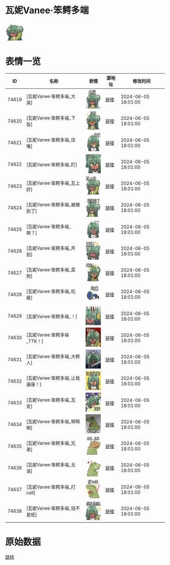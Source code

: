 # 瓦妮Vanee·笨鳄多端

<img src="./cover.png" height="60" alt="cover" />

# 表情一览

|ID|名称|表情|源地址|修改时间|
|----|----|----|----|----|
|74619|[瓦妮Vanee·笨鳄多端_大哭]|<img src="./pic/074619_%5B瓦妮Vanee·笨鳄多端_大哭%5D.png" height="60" alt="大哭"/>|[链接](https://i0.hdslb.com/bfs/garb/8e73e222abad98aa33f8cde047b36ddf2d163095.png)|2024-06-05 18:01:00|
|74620|[瓦妮Vanee·笨鳄多端_下饭]|<img src="./pic/074620_%5B瓦妮Vanee·笨鳄多端_下饭%5D.png" height="60" alt="下饭"/>|[链接](https://i0.hdslb.com/bfs/garb/6f810c253d6295e4bc70b362d17a62db63f70cf1.png)|2024-06-05 18:01:00|
|74621|[瓦妮Vanee·笨鳄多端_住嘴]|<img src="./pic/074621_%5B瓦妮Vanee·笨鳄多端_住嘴%5D.png" height="60" alt="住嘴"/>|[链接](https://i0.hdslb.com/bfs/garb/9194a51a0fb89a9222426ca78b0326efc38acf93.png)|2024-06-05 18:01:00|
|74622|[瓦妮Vanee·笨鳄多端_盯]|<img src="./pic/074622_%5B瓦妮Vanee·笨鳄多端_盯%5D.png" height="60" alt="盯"/>|[链接](https://i0.hdslb.com/bfs/garb/d7140f0559d52eadb5d44a136c74affa87be8cc0.png)|2024-06-05 18:01:00|
|74623|[瓦妮Vanee·笨鳄多端_瓦上好]|<img src="./pic/074623_%5B瓦妮Vanee·笨鳄多端_瓦上好%5D.png" height="60" alt="瓦上好"/>|[链接](https://i0.hdslb.com/bfs/garb/65ae8b7bac7cb71723596be78d7766e23fa8a776.png)|2024-06-05 18:01:00|
|74624|[瓦妮Vanee·笨鳄多端_被猪到了]|<img src="./pic/074624_%5B瓦妮Vanee·笨鳄多端_被猪到了%5D.png" height="60" alt="被猪到了"/>|[链接](https://i0.hdslb.com/bfs/garb/1ab4bf632327e45071071d47d35e0c24bd95f290.png)|2024-06-05 18:01:00|
|74625|[瓦妮Vanee·笨鳄多端_啊？]|<img src="./pic/074625_%5B瓦妮Vanee·笨鳄多端_啊？%5D.png" height="60" alt="啊？"/>|[链接](https://i0.hdslb.com/bfs/garb/06b810a89164cc0d886c03e136f957d448a4473a.png)|2024-06-05 18:01:00|
|74626|[瓦妮Vanee·笨鳄多端_开刮]|<img src="./pic/074626_%5B瓦妮Vanee·笨鳄多端_开刮%5D.png" height="60" alt="开刮"/>|[链接](https://i0.hdslb.com/bfs/garb/e0bdcf446051975443ce8dba68b0804277363b82.png)|2024-06-05 18:01:00|
|74627|[瓦妮Vanee·笨鳄多端_菜狗]|<img src="./pic/074627_%5B瓦妮Vanee·笨鳄多端_菜狗%5D.png" height="60" alt="菜狗"/>|[链接](https://i0.hdslb.com/bfs/garb/3a394c55811e6b7ecc8183a500835c49df43e316.png)|2024-06-05 18:01:00|
|74628|[瓦妮Vanee·笨鳄多端_吃瘪]|<img src="./pic/074628_%5B瓦妮Vanee·笨鳄多端_吃瘪%5D.png" height="60" alt="吃瘪"/>|[链接](https://i0.hdslb.com/bfs/garb/6726372a6aefd370c792ab3445a2b96b8daa10a5.png)|2024-06-05 18:01:00|
|74629|[瓦妮Vanee·笨鳄多端_！]|<img src="./pic/074629_%5B瓦妮Vanee·笨鳄多端_！%5D.png" height="60" alt="！"/>|[链接](https://i0.hdslb.com/bfs/garb/204f6eadbf9de5a54609697b2c2942f67b34ac61.png)|2024-06-05 18:01:00|
|74630|[瓦妮Vanee·笨鳄多端_TTK！]|<img src="./pic/074630_%5B瓦妮Vanee·笨鳄多端_TTK！%5D.png" height="60" alt="TTK！"/>|[链接](https://i0.hdslb.com/bfs/garb/dbc912fbfb7e845006086d73027a6c02eaa5fd73.png)|2024-06-05 18:01:00|
|74631|[瓦妮Vanee·笨鳄多端_大鳄人]|<img src="./pic/074631_%5B瓦妮Vanee·笨鳄多端_大鳄人%5D.png" height="60" alt="大鳄人"/>|[链接](https://i0.hdslb.com/bfs/garb/f2f950cc00ac7b1f4d295ba9c1202bff782dd863.png)|2024-06-05 18:01:00|
|74632|[瓦妮Vanee·笨鳄多端_让我康康！]|<img src="./pic/074632_%5B瓦妮Vanee·笨鳄多端_让我康康！%5D.png" height="60" alt="让我康康！"/>|[链接](https://i0.hdslb.com/bfs/garb/20a5fbab215c192a94ee444188bf8c3f7a70aaee.png)|2024-06-05 18:01:00|
|74633|[瓦妮Vanee·笨鳄多端_瓦安]|<img src="./pic/074633_%5B瓦妮Vanee·笨鳄多端_瓦安%5D.png" height="60" alt="瓦安"/>|[链接](https://i0.hdslb.com/bfs/garb/bae84fd1a9cf52b995c34ee4bda87dc3393cc0c4.png)|2024-06-05 18:01:00|
|74634|[瓦妮Vanee·笨鳄多端_啊啊啊]|<img src="./pic/074634_%5B瓦妮Vanee·笨鳄多端_啊啊啊%5D.png" height="60" alt="啊啊啊"/>|[链接](https://i0.hdslb.com/bfs/garb/9110ace4fdf9928a587c2b5814d0bcfddf574258.png)|2024-06-05 18:01:00|
|74635|[瓦妮Vanee·笨鳄多端_兄弟]|<img src="./pic/074635_%5B瓦妮Vanee·笨鳄多端_兄弟%5D.png" height="60" alt="兄弟"/>|[链接](https://i0.hdslb.com/bfs/garb/90cfb4479af4fe666147e64f5c6bcbe57d2971fc.png)|2024-06-05 18:01:00|
|74636|[瓦妮Vanee·笨鳄多端_无语]|<img src="./pic/074636_%5B瓦妮Vanee·笨鳄多端_无语%5D.png" height="60" alt="无语"/>|[链接](https://i0.hdslb.com/bfs/garb/5e591a60058d9fe0219921c89bd36e75d0ab5a2b.png)|2024-06-05 18:01:00|
|74637|[瓦妮Vanee·笨鳄多端_打call]|<img src="./pic/074637_%5B瓦妮Vanee·笨鳄多端_打call%5D.png" height="60" alt="打call"/>|[链接](https://i0.hdslb.com/bfs/garb/9fcb5d87fbffbeeba78abe7a1d565e52f62bb72a.png)|2024-06-05 18:01:00|
|74638|[瓦妮Vanee·笨鳄多端_钱不是纸]|<img src="./pic/074638_%5B瓦妮Vanee·笨鳄多端_钱不是纸%5D.png" height="60" alt="钱不是纸"/>|[链接](https://i0.hdslb.com/bfs/garb/c6da894e894c5907429605285926d28aa589478d.png)|2024-06-05 18:01:00|

# 原始数据

[跳转](./raw.json)

